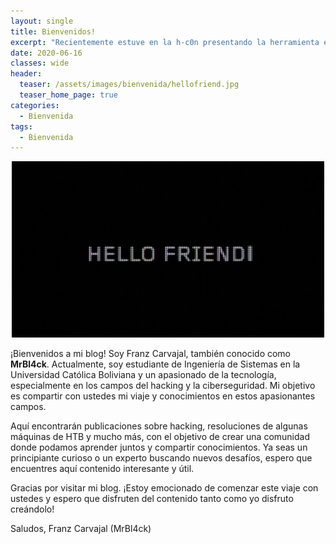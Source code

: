 ```yaml
---
layout: single
title: Bienvenidos!
excerpt: "Recientemente estuve en la h-c0n presentando la herramienta evilTrust. En este artículo, comento la utilidad de la herramienta para todos aquellos que la quieran probar. Gracias a los organizadores del evento por invitarme y a todos los presentes por la gran acogida."
date: 2020-06-16
classes: wide
header:
  teaser: /assets/images/bienvenida/hellofriend.jpg
  teaser_home_page: true
categories:
  - Bienvenida
tags:
  - Bienvenida
---
```


<p align="center">
<img src="/assets/images/bienvenida/hellofriend.jpg" width="500">
</p>

¡Bienvenidos a mi blog! Soy Franz Carvajal, también conocido como **MrBl4ck**. Actualmente, soy estudiante de Ingeniería de Sistemas en la Universidad Católica Boliviana y un apasionado de la tecnología, especialmente en los campos del hacking y la ciberseguridad. Mi objetivo es compartir con ustedes mi viaje y conocimientos en estos apasionantes campos.

Aquí encontrarán publicaciones sobre hacking, resoluciones de algunas máquinas de HTB y mucho más, con el objetivo de crear una comunidad donde podamos aprender juntos y compartir conocimientos. Ya seas un principiante curioso o un experto buscando nuevos desafíos, espero que encuentres aquí contenido interesante y útil.

Gracias por visitar mi blog. ¡Estoy emocionado de comenzar este viaje con ustedes y espero que disfruten del contenido tanto como yo disfruto creándolo!

Saludos,
Franz Carvajal (MrBl4ck)
